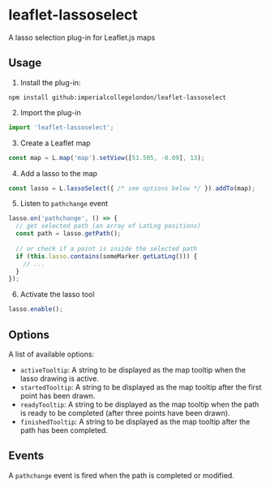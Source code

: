 # leaflet-lassoselect
A lasso selection plug-in for Leaflet.js maps

## Usage
1. Install the plug-in:
  ```
  npm install github:imperialcollegelondon/leaflet-lassoselect
  ```
  
2. Import the plug-in
  ```javascript
  import 'leaflet-lassoselect';
  ```
  
3. Create a Leaflet map
  ```javascript
  const map = L.map('map').setView([51.505, -0.09], 13);
  ```
  
4. Add a lasso to the map
  ```javascript
  const lasso = L.lassoSelect({ /* see options below */ }).addTo(map);
  ```

5. Listen to `pathchange` event
  ```javascript
  lasso.on('pathchange', () => {
    // get selected path (an array of LatLng positions)
    const path = lasso.getPath();
    
    // or check if a point is inside the selected path
    if (this.lasso.contains(someMarker.getLatLng())) {
      // ...
    }
  });
  ```
  
6. Activate the lasso tool
  ```javascript
  lasso.enable();
  ```

## Options

A list of available options:
* `activeTooltip`: A string to be displayed as the map tooltip when the lasso drawing is active.
* `startedTooltip`: A string to be displayed as the map tooltip after the first point has been drawn.
* `readyTooltip`: A string to be displayed as the map tooltip when the path is ready to be completed (after three points have been drawn).
* `finishedTooltip`: A string to be displayed as the map tooltip after the path has been completed.

## Events
A `pathchange` event is fired when the path is completed or modified.
